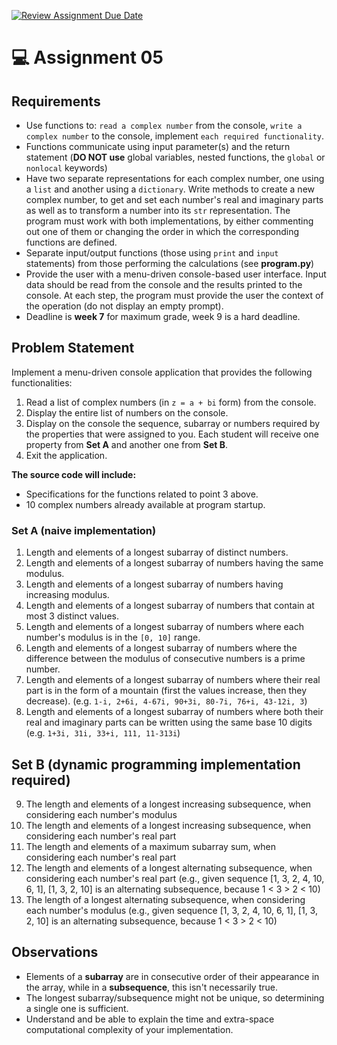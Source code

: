 [![Review Assignment Due Date](https://classroom.github.com/assets/deadline-readme-button-24ddc0f5d75046c5622901739e7c5dd533143b0c8e959d652212380cedb1ea36.svg)](https://classroom.github.com/a/j2ZsVYeW)
# :computer: Assignment 05

## Requirements
- Use functions to: `read a complex number` from the console, `write a complex number` to the console, implement `each required functionality`.
- Functions communicate using input parameter(s) and the return statement (**DO NOT use** global variables, nested functions, the `global` or `nonlocal` keywords)
- Have two separate representations for each complex number, one using a `list` and another using a `dictionary`. Write methods to create a new complex number, to get and set each number's real and imaginary parts as well as to transform a number into its `str` representation. The program must work with both implementations, by either commenting out one of them or changing the order in which the corresponding functions are defined.
- Separate input/output functions (those using `print` and `input` statements) from those performing the calculations (see **program.py**)
- Provide the user with a menu-driven console-based user interface. Input data should be read from the console and the results printed to the console. At each step, the program must provide the user the context of the operation (do not display an empty prompt).
- Deadline is **week 7** for maximum grade, week 9 is a hard deadline.

## Problem Statement
Implement a menu-driven console application that provides the following functionalities:
1. Read a list of complex numbers (in `z = a + bi` form) from the console.
2. Display the entire list of numbers on the console.
3. Display on the console the sequence, subarray or numbers required by the properties that were assigned to you. Each student will receive one property from **Set A** and another one from **Set B**.
4. Exit the application.

**The source code will include:**
- Specifications for the functions related to point 3 above. 
- 10 complex numbers already available at program startup.

### Set A (naive implementation)
1. Length and elements of a longest subarray of distinct numbers.
2. Length and elements of a longest subarray of numbers having the same modulus.
3. Length and elements of a longest subarray of numbers having increasing modulus.
4. Length and elements of a longest subarray of numbers that contain at most 3 distinct values.
5. Length and elements of a longest subarray of numbers where each number's modulus is in the `[0, 10]` range.
6. Length and elements of a longest subarray of numbers where the difference between the modulus of consecutive numbers is a prime number.
7. Length and elements of a longest subarray of numbers where their	real part is in the form of a mountain (first the values increase, then they decrease). (e.g. `1-i, 2+6i, 4-67i, 90+3i, 80-7i, 76+i, 43-12i, 3`)
8. Length and elements of a longest subarray of numbers where both their real and imaginary parts can be written using the same base 10 digits (e.g. `1+3i, 31i, 33+i, 111, 11-313i`)

## Set B (dynamic programming implementation required)
9. The length and elements of a longest increasing subsequence, when considering each number's modulus
10. The length and elements of a longest increasing subsequence, when considering each number's real part
11. The length and elements of a maximum subarray sum, when considering each number's real part
12. The length and elements of a longest alternating subsequence, when considering each number's real part (e.g., given sequence [1, 3, 2, 4, 10, 6, 1], [1, 3, 2, 10] is an alternating subsequence, because 1 < 3 > 2 < 10)
13. The length of a longest alternating subsequence, when considering each number's modulus (e.g., given sequence [1, 3, 2, 4, 10, 6, 1], [1, 3, 2, 10] is an alternating subsequence, because 1 < 3 > 2 < 10)

## Observations
- Elements of a **subarray** are in consecutive order of their appearance in the array, while in a **subsequence**, this isn't necessarily true.
- The longest subarray/subsequence might not be unique, so determining a single one is sufficient.
- Understand and be able to explain the time and extra-space computational complexity of your implementation. 
